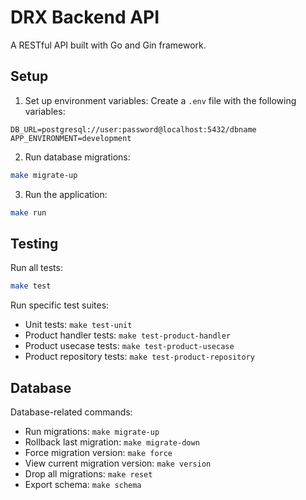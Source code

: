 # DRX Backend API

A RESTful API built with Go and Gin framework.

## Setup

1. Set up environment variables:
Create a `.env` file with the following variables:
```
DB_URL=postgresql://user:password@localhost:5432/dbname
APP_ENVIRONMENT=development
```

2. Run database migrations:
```bash
make migrate-up
```

3. Run the application:
```bash
make run
```

## Testing

Run all tests:
```bash
make test
```

Run specific test suites:
- Unit tests: `make test-unit`
- Product handler tests: `make test-product-handler`
- Product usecase tests: `make test-product-usecase`
- Product repository tests: `make test-product-repository`

## Database

Database-related commands:
- Run migrations: `make migrate-up`
- Rollback last migration: `make migrate-down`
- Force migration version: `make force`
- View current migration version: `make version`
- Drop all migrations: `make reset`
- Export schema: `make schema`
